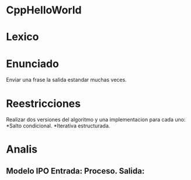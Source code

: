 # CppHelloWorld

# Lexico


# Enunciado
Enviar una frase la salida estandar muchas veces.

# Reestricciones 
Realizar dos versiones del algoritmo y una implementacion para cada uno:
*Salto condicional.
*Iterativa estructurada.

# Analis

Modelo IPO
Entrada:
Proceso.
Salida:
-
